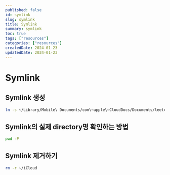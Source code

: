 ```yaml
---
published: false
id: symlink
slug: symlink
title: Symlink
summary: symlink
toc: true
tags: ["resources"]
categories: ["resources"]
createdDate: 2024-01-23
updatedDate: 2024-01-23
---
```


# Symlink

## Symlink 생성
```bash
ln -s ~/Library/Mobile\ Documents/com\~apple\~CloudDocs/Documents/leetcode ~/Leetcode
```

## Symlink의 실제 directory명 확인하는 방법

```bash
pwd -P
```

## Symlink 제거하기

```bash
rm -r ~/iCloud
```
